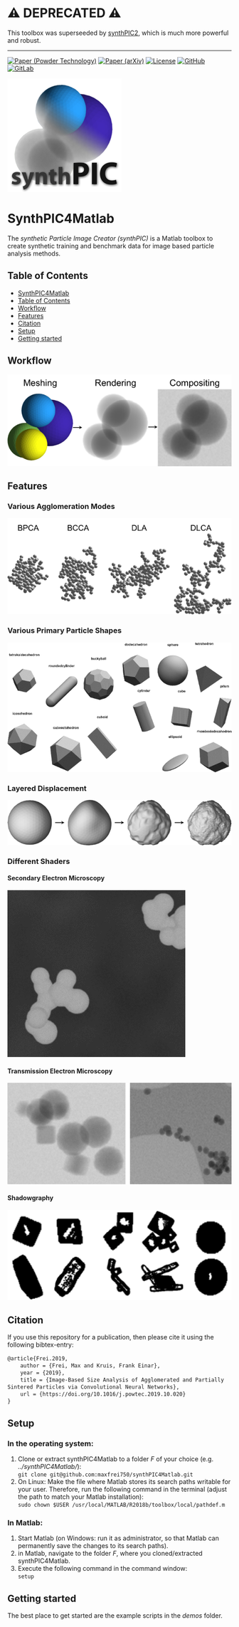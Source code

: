 # ⚠️ DEPRECATED ⚠️
This toolbox was superseeded by [synthPIC2](https://github.com/IntelligentPMT/synthPIC2), which is much more powerful and robust.

---

[![Paper (Powder Technology)](https://img.shields.io/badge/DOI-10.1016/j.powtec.2019.10.020-blue.svg)](https://doi.org/10.1016/j.powtec.2019.10.020)
[![Paper (arXiv)](https://img.shields.io/badge/arXiv-1907.05112-b31b1b.svg)](https://arxiv.org/abs/1907.05112)
[![License](https://img.shields.io/github/license/maxfrei750/default_license.svg)](https://github.com/maxfrei750/synthPIC4Matlab/blob/master/LICENSE) 
[![GitHub](https://img.shields.io/badge/mirror-GitHub-3D76C2.svg)](https://github.com/maxfrei750/synthPIC4Matlab)
[![GitLab](https://img.shields.io/badge/mirror-GitLab-6C488A.svg)](https://gitlab.com/maxfrei750/synthPIC4Matlab)

![Logo](./assets/logo.png)

# SynthPIC4Matlab
The *synthetic Particle Image Creator (synthPIC)* is a Matlab toolbox to create synthetic training and benchmark data for image based particle analysis methods.

## Table of Contents
   * [SynthPIC4Matlab](#synthpic4matlab)
   * [Table of Contents](#table-of-contents)
   * [Workflow](#workflow)
   * [Features](#features)
   * [Citation](#citation)
   * [Setup](#setup)
   * [Getting started](#getting-started)

## Workflow
![Workflow](./assets/workflow.png)

## Features

### Various Agglomeration Modes
![Agglomeration Modes](./assets/agglomeration_modes.png)


### Various Primary Particle Shapes
![Primary Particle Shapes](./assets/primary_particle_shapes.png)

### Layered Displacement 
![Layered Displacement](./assets/layered_displacement.png)

### Different Shaders

#### Secondary Electron Microscopy
![Secondary Electron Microscopy](./assets/sem.png)

#### Transmission Electron Microscopy
![Transmission Electron Microscopy](./assets/tem.png)

#### Shadowgraphy
![Shadowgraphy](./assets/shadowgraphy.png)

## Citation
If you use this repository for a publication, then please cite it using the following bibtex-entry:
```
@article{Frei.2019,
    author = {Frei, Max and Kruis, Frank Einar},
    year = {2019},
    title = {Image-Based Size Analysis of Agglomerated and Partially Sintered Particles via Convolutional Neural Networks},
    url = {https://doi.org/10.1016/j.powtec.2019.10.020}
}
```


## Setup

### In the operating system:
1. Clone or extract synthPIC4Matlab to a folder *F* of your choice (e.g. *../synthPIC4Matlab/*):  
```git clone git@github.com:maxfrei750/synthPIC4Matlab.git```
2. On Linux: Make the file where Matlab stores its search paths writable for your user. Therefore, run the following command in the terminal (adjust the path to match your Matlab installation):  
```sudo chown $USER /usr/local/MATLAB/R2018b/toolbox/local/pathdef.m```

### In Matlab:
1. Start Matlab (on Windows: run it as administrator, so that Matlab can permanently save the changes to its search paths).
2. in Matlab, navigate to the folder *F*, where you cloned/extracted synthPIC4Matlab.
3. Execute the following command in the command window:  
```setup```

## Getting started
The best place to get started are the example scripts in the *demos* folder.
